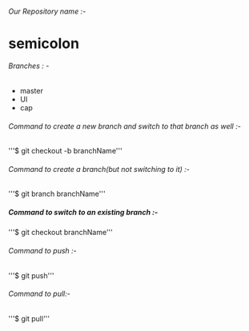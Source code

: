###### Our Repository name :- 

# semicolon

###### Branches : -
*	master
*	UI
*	cap

###### Command to create a new branch and switch to that branch as well :-
'''$ git checkout -b branchName'''

###### Command to create a branch(but not switching to it) :-
'''$ git branch branchName'''

##### Command to switch to an existing branch :-
'''$ git checkout branchName'''

###### Command to push :-
'''$ git push'''

###### Command to pull:-
'''$ git pull'''



